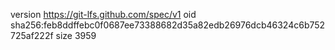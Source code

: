 version https://git-lfs.github.com/spec/v1
oid sha256:feb8ddffebc0f0687ee73388682d35a82edb26976dcb46324c6b752725af222f
size 3959
